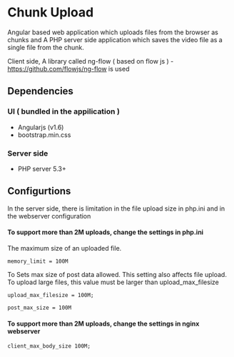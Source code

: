# Chunk Upload

Angular based web application which uploads files from the browser as chunks and A PHP server side application which saves the video file as a single file from the chunk.

Client side, A library called ng-flow ( based on flow js ) - https://github.com/flowjs/ng-flow is used 

## Dependencies 

### UI ( bundled in the appilication )
- Angularjs (v1.6)
- bootstrap.min.css 

### Server side 
- PHP server 5.3+
 
## Configurtions 

In the server side, there is limitation in the file upload size in php.ini and in the webserver configuration 

#### To support more than 2M uploads, change the settings in  php.ini

The maximum size of an uploaded file.

`memory_limit = 100M`

To Sets max size of post data allowed. This setting also affects file upload. To upload large files, this value must be larger than upload_max_filesize

`upload_max_filesize = 100M;`

`post_max_size = 100M`


#### To support more than 2M uploads, change the settings in  nginx webserver

`client_max_body_size 100M; `
